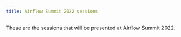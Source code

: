 ```yaml
---
title: Airflow Summit 2022 sessions
---
```


These are the sessions that will be presented at Airflow Summit 2022. 